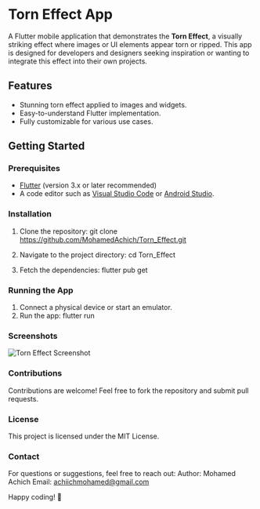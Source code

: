 # Torn Effect App

A Flutter mobile application that demonstrates the **Torn Effect**, a visually striking effect where images or UI elements appear torn or ripped. This app is designed for developers and designers seeking inspiration or wanting to integrate this effect into their own projects.

## Features
- Stunning torn effect applied to images and widgets.
- Easy-to-understand Flutter implementation.
- Fully customizable for various use cases.

## Getting Started

### Prerequisites
- [Flutter](https://flutter.dev/docs/get-started/install) (version 3.x or later recommended)
- A code editor such as [Visual Studio Code](https://code.visualstudio.com/) or [Android Studio](https://developer.android.com/studio).

### Installation
1. Clone the repository:
    git clone https://github.com/MohamedAchich/Torn_Effect.git

2. Navigate to the project directory:
    cd Torn_Effect

3. Fetch the dependencies:
    flutter pub get

### Running the App
1. Connect a physical device or start an emulator.
2. Run the app:
    flutter run

### Screenshots
![Torn Effect Screenshot](https://github.com/user-attachments/assets/77a4ea67-38e1-4db1-bc62-7a7c245e5447)

### Contributions
Contributions are welcome! Feel free to fork the repository and submit pull requests.

### License
This project is licensed under the MIT License.

### Contact
For questions or suggestions, feel free to reach out:
Author: Mohamed Achich
Email: achiichmohamed@gmail.com

Happy coding! 🎉
